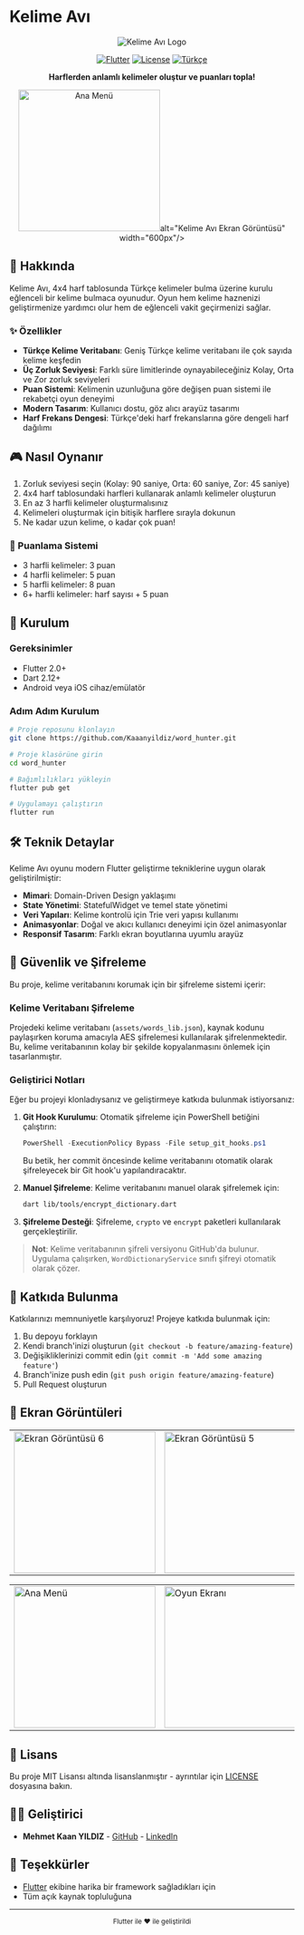# Kelime Avı

<div align="center">

![Kelime Avı Logo](https://img.shields.io/badge/Kelime%20Avı-Türkçe%20Kelime%20Oyunu-6A5AE0?style=for-the-badge&logo=flutter)

[![Flutter](https://img.shields.io/badge/Flutter-2.0+-02569B?style=flat-square&logo=flutter)](https://flutter.dev/)
[![License](https://img.shields.io/badge/License-MIT-green.svg?style=flat-square)](LICENSE)
[![Türkçe](https://img.shields.io/badge/Dil-Türkçe-red.svg?style=flat-square)](README.md)

**Harflerden anlamlı kelimeler oluştur ve puanları topla!**

<img src="https://github.com/user-attachments/assets/03b2074f-a608-4269-8640-dba33b013186" alt="Ana Menü" width="250px"/>alt="Kelime Avı Ekran Görüntüsü" width="600px"/>

</div>

## 📖 Hakkında

Kelime Avı, 4x4 harf tablosunda Türkçe kelimeler bulma üzerine kurulu eğlenceli bir kelime bulmaca oyunudur. Oyun hem kelime haznenizi geliştirmenize yardımcı olur hem de eğlenceli vakit geçirmenizi sağlar.

### ✨ Özellikler

- **Türkçe Kelime Veritabanı**: Geniş Türkçe kelime veritabanı ile çok sayıda kelime keşfedin
- **Üç Zorluk Seviyesi**: Farklı süre limitlerinde oynayabileceğiniz Kolay, Orta ve Zor zorluk seviyeleri
- **Puan Sistemi**: Kelimenin uzunluğuna göre değişen puan sistemi ile rekabetçi oyun deneyimi
- **Modern Tasarım**: Kullanıcı dostu, göz alıcı arayüz tasarımı
- **Harf Frekans Dengesi**: Türkçe'deki harf frekanslarına göre dengeli harf dağılımı

## 🎮 Nasıl Oynanır

1. Zorluk seviyesi seçin (Kolay: 90 saniye, Orta: 60 saniye, Zor: 45 saniye)
2. 4x4 harf tablosundaki harfleri kullanarak anlamlı kelimeler oluşturun
3. En az 3 harfli kelimeler oluşturmalısınız
4. Kelimeleri oluşturmak için bitişik harflere sırayla dokunun
5. Ne kadar uzun kelime, o kadar çok puan!

### 📝 Puanlama Sistemi

- 3 harfli kelimeler: 3 puan
- 4 harfli kelimeler: 5 puan
- 5 harfli kelimeler: 8 puan
- 6+ harfli kelimeler: harf sayısı + 5 puan

## 🔧 Kurulum

### Gereksinimler

- Flutter 2.0+
- Dart 2.12+
- Android veya iOS cihaz/emülatör

### Adım Adım Kurulum

```bash
# Proje reposunu klonlayın
git clone https://github.com/Kaaanyildiz/word_hunter.git

# Proje klasörüne girin
cd word_hunter

# Bağımlılıkları yükleyin
flutter pub get

# Uygulamayı çalıştırın
flutter run
```

## 🛠️ Teknik Detaylar

Kelime Avı oyunu modern Flutter geliştirme tekniklerine uygun olarak geliştirilmiştir:

- **Mimari**: Domain-Driven Design yaklaşımı
- **State Yönetimi**: StatefulWidget ve temel state yönetimi
- **Veri Yapıları**: Kelime kontrolü için Trie veri yapısı kullanımı
- **Animasyonlar**: Doğal ve akıcı kullanıcı deneyimi için özel animasyonlar
- **Responsif Tasarım**: Farklı ekran boyutlarına uyumlu arayüz

## 🔐 Güvenlik ve Şifreleme

Bu proje, kelime veritabanını korumak için bir şifreleme sistemi içerir:

### Kelime Veritabanı Şifreleme

Projedeki kelime veritabanı (`assets/words_lib.json`), kaynak kodunu paylaşırken koruma amacıyla AES şifrelemesi kullanılarak şifrelenmektedir. Bu, kelime veritabanının kolay bir şekilde kopyalanmasını önlemek için tasarlanmıştır.

### Geliştirici Notları

Eğer bu projeyi klonladıysanız ve geliştirmeye katkıda bulunmak istiyorsanız:

1. **Git Hook Kurulumu**: Otomatik şifreleme için PowerShell betiğini çalıştırın:
   ```powershell
   PowerShell -ExecutionPolicy Bypass -File setup_git_hooks.ps1
   ```
   Bu betik, her commit öncesinde kelime veritabanını otomatik olarak şifreleyecek bir Git hook'u yapılandıracaktır.

2. **Manuel Şifreleme**: Kelime veritabanını manuel olarak şifrelemek için:
   ```bash
   dart lib/tools/encrypt_dictionary.dart
   ```

3. **Şifreleme Desteği**: Şifreleme, `crypto` ve `encrypt` paketleri kullanılarak gerçekleştirilir.

> **Not**: Kelime veritabanının şifreli versiyonu GitHub'da bulunur. Uygulama çalışırken, `WordDictionaryService` sınıfı şifreyi otomatik olarak çözer.

## 🌟 Katkıda Bulunma

Katkılarınızı memnuniyetle karşılıyoruz! Projeye katkıda bulunmak için:

1. Bu depoyu forklayın
2. Kendi branch'inizi oluşturun (`git checkout -b feature/amazing-feature`)
3. Değişikliklerinizi commit edin (`git commit -m 'Add some amazing feature'`)
4. Branch'inize push edin (`git push origin feature/amazing-feature`)
5. Pull Request oluşturun

## 📱 Ekran Görüntüleri

<div align="center">
<table>
  <tr>
    <td><img src="https://github.com/user-attachments/assets/03b2074f-a608-4269-8640-dba33b013186" alt="Ekran Görüntüsü 6" width="250px"/></td>
    <td><img src="https://github.com/user-attachments/assets/a29516a0-4e9e-454b-98b5-62064b38aded" alt="Ekran Görüntüsü 5" width="250px"/></td>
    <td><img src="https://github.com/user-attachments/assets/c4add4e0-3af8-4bf3-9a33-9365401fcf73" alt="Ekran Görüntüsü 4" width="250px"/></td> 
  <tr>      
</table>
</div>

<div align="center">
<table>
  </tr>
    <td><img src="https://github.com/user-attachments/assets/05624b64-9ac1-4b3f-afe6-fa707c099661" alt="Ana Menü" width="250px"/></td>
    <td><img src="https://github.com/user-attachments/assets/8f9b4ce3-52c1-43fd-b83f-1821fb223f9d" alt="Oyun Ekranı" width="250px"/></td>
    <td><img src="https://github.com/user-attachments/assets/42cdd18f-b218-431a-8132-5659953f1cd4" alt="Sonuç Ekranı" width="250px"/></td>
  </tr>
</table>
</div>

## 📄 Lisans

Bu proje MIT Lisansı altında lisanslanmıştır - ayrıntılar için [LICENSE](LICENSE) dosyasına bakın.

## 👨‍💻 Geliştirici

- **Mehmet Kaan YILDIZ** - [GitHub](https://github.com/Kaaanyildiz) - [LinkedIn](www.linkedin.com/in/kaanyıldız1)

## 🙏 Teşekkürler

- [Flutter](https://flutter.dev/) ekibine harika bir framework sağladıkları için
- Tüm açık kaynak topluluğuna

---

<div align="center">
  <sub>Flutter ile ❤️ ile geliştirildi</sub>
</div>
